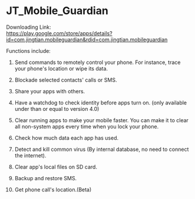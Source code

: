 # JT_Mobile_Guardian

Downloading Link:<br> https://play.google.com/store/apps/details?id=com.jingtian.mobileguardian&rdid=com.jingtian.mobileguardian


Functions include:

1. Send commands to remotely control your phone. For instance, trace your phone's location or wipe its data. 

2. Blockade selected contacts' calls or SMS.

3. Share your apps with others.

4. Have a watchdog to check identity before apps turn on. (only available under than or equal to version 4.0)

5. Clear running apps to make your mobile faster. You can make it to clear all non-system apps every time when you lock your phone.

6. Check how much data each app has used. 

7. Detect and kill common virus (By internal database, no need to connect the internet).

8. Clear app's local files on SD card.

9. Backup and restore SMS.

10. Get phone call's location.(Beta)

